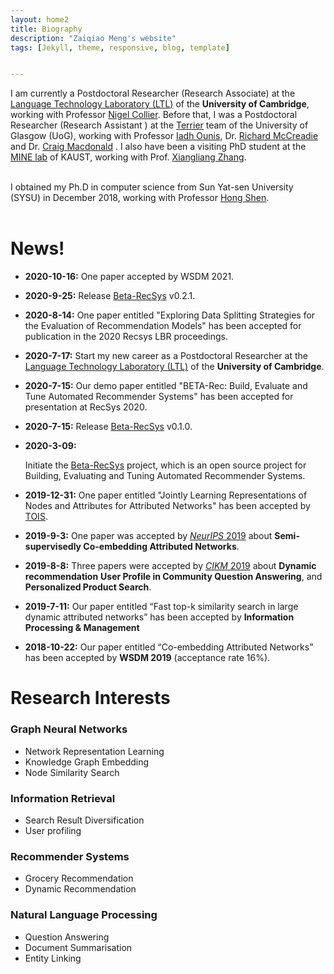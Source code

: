 ```yaml
---
layout: home2
title: Biography
description: "Zaiqiao Meng's website"
tags: [Jekyll, theme, responsive, blog, template]


---
```


I am currently a Postdoctoral Researcher (Research Associate) at the [Language Technology Laboratory (LTL)](http://ltl.mml.cam.ac.uk/) of  the **University of Cambridge**, working with Professor [Nigel Collier](https://sites.google.com/site/nhcollier/). Before that, I was a Postdoctoral Researcher (Research Assistant ) at the [Terrier](http://terrierteam.dcs.gla.ac.uk/People.html) team of the University of Glasgow (UoG), working with Professor [Iadh Ounis](http://www.dcs.gla.ac.uk/~ounis/), Dr. [Richard McCreadie](http://dcs.gla.ac.uk/~richardm/Home/) and Dr. [Craig Macdonald](http://www.dcs.gla.ac.uk/~craigm/) . I also have been a visiting PhD student at the [MINE lab](https://mine.kaust.edu.sa/Pages/Home.aspx) of KAUST, working with Prof. [Xiangliang Zhang](https://mine.kaust.edu.sa/Pages/ZhangX.aspx).<br><br>

I obtained my Ph.D in computer science from Sun Yat-sen University (SYSU) in December 2018, working with Professor [Hong Shen](http://www.cs.adelaide.edu.au/~hong). <br><br>

# News!

* **2020-10-16:**
  One paper accepted by WSDM 2021.

* **2020-9-25:**
  Release [Beta-RecSys](https://github.com/beta-team/beta-recsys) v0.2.1.

* **2020-8-14:** One paper entitled "Exploring Data Splitting Strategies for the Evaluation of Recommendation Models" has been accepted for publication in the 2020 Recsys LBR proceedings. 

* **2020-7-17:**
  Start my new career as a Postdoctoral Researcher at the [Language Technology Laboratory (LTL)](http://ltl.mml.cam.ac.uk/) of the **University of Cambridge**.

* **2020-7-15:**
  Our demo paper entitled "BETA-Rec: Build, Evaluate and Tune Automated Recommender Systems" has been accepted for presentation at RecSys 2020.

* **2020-7-15:**
  Release [Beta-RecSys](https://github.com/beta-team/beta-recsys) v0.1.0.

* **2020-3-09:**

  Initiate the [Beta-RecSys](https://github.com/beta-team/beta-recsys) project,  which is an open source project for Building, Evaluating and Tuning Automated Recommender Systems.

* **2019-12-31:**
  One paper entitled "Jointly Learning Representations of Nodes and Attributes for Attributed Networks" has been accepted by [TOIS](https://dl.acm.org/journal/tois).

* **2019-9-3:**
  One paper was accepted by [*NeurIPS* 2019](https://neurips.cc/Conferences/2019/)  about **Semi-supervisedly Co-embedding Attributed Networks**.

* **2019-8-8:**
  Three papers were accepted by [*CIKM* 2019](http://www.cikm2019.net/) about **Dynamic recommendation** **User Profile in Community Question Answering**, and **Personalized Product Search**. 

* **2019-7-11:**
  Our paper entitled “Fast top-k similarity search in large dynamic attributed networks” has been accepted by **Information Processing & Management**

* **2018-10-22:**
  Our paper entitled “Co-embedding Attributed Networks” has been accepted by **WSDM 2019** (acceptance rate 16%).

# Research Interests

### Graph Neural Networks

- Network Representation Learning
- Knowledge Graph Embedding
- Node Similarity Search

### Information Retrieval

- Search Result Diversification
- User profiling

### Recommender Systems

- Grocery Recommendation
- Dynamic Recommendation

### Natural Language Processing 

- Question Answering
- Document Summarisation 
- Entity Linking



